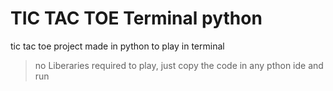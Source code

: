 # TIC TAC TOE Terminal python

tic tac toe project made in python to play in terminal

> no Liberaries required to play, just copy the code in any pthon ide and run
